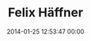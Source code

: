 ---
title: "Felix Häffner"
date: 2014-01-25 12:53:47 00:00
permalink: /felix
twitter: ""
likes: [1431]
id: 2238
gravatar: "http://www.gravatar.com/avatar/e59c1bdf4651c4b1f069d5a21337c5a8"
---